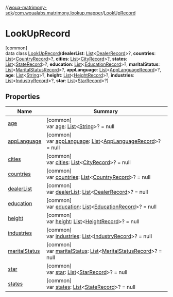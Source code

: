 //[woua-matrimony-sdk](../../../index.md)/[com.woualabs.matrimony.lookup.mapper](../index.md)/[LookUpRecord](index.md)

# LookUpRecord

[common]\
data class [LookUpRecord](index.md)(**dealerList**: [List](https://kotlinlang.org/api/latest/jvm/stdlib/kotlin.collections/-list/index.html)<[DealerRecord](../../com.woualabs.matrimony.user.mapper/-dealer-record/index.md)>?, **countries**: [List](https://kotlinlang.org/api/latest/jvm/stdlib/kotlin.collections/-list/index.html)<[CountryRecord](../-country-record/index.md)>?, **cities**: [List](https://kotlinlang.org/api/latest/jvm/stdlib/kotlin.collections/-list/index.html)<[CityRecord](../-city-record/index.md)>?, **states**: [List](https://kotlinlang.org/api/latest/jvm/stdlib/kotlin.collections/-list/index.html)<[StateRecord](../-state-record/index.md)>?, **education**: [List](https://kotlinlang.org/api/latest/jvm/stdlib/kotlin.collections/-list/index.html)<[EducationRecord](../-education-record/index.md)>?, **maritalStatus**: [List](https://kotlinlang.org/api/latest/jvm/stdlib/kotlin.collections/-list/index.html)<[MaritalStatusRecord](../-marital-status-record/index.md)>?, **appLanguage**: [List](https://kotlinlang.org/api/latest/jvm/stdlib/kotlin.collections/-list/index.html)<[AppLanguageRecord](../-app-language-record/index.md)>?, **age**: [List](https://kotlinlang.org/api/latest/jvm/stdlib/kotlin.collections/-list/index.html)<[String](https://kotlinlang.org/api/latest/jvm/stdlib/kotlin/-string/index.html)>?, **height**: [List](https://kotlinlang.org/api/latest/jvm/stdlib/kotlin.collections/-list/index.html)<[HeightRecord](../-height-record/index.md)>?, **industries**: [List](https://kotlinlang.org/api/latest/jvm/stdlib/kotlin.collections/-list/index.html)<[IndustryRecord](../-industry-record/index.md)>?, **star**: [List](https://kotlinlang.org/api/latest/jvm/stdlib/kotlin.collections/-list/index.html)<[StarRecord](../-star-record/index.md)>?)

## Properties

| Name | Summary |
|---|---|
| [age](age.md) | [common]<br>var [age](age.md): [List](https://kotlinlang.org/api/latest/jvm/stdlib/kotlin.collections/-list/index.html)<[String](https://kotlinlang.org/api/latest/jvm/stdlib/kotlin/-string/index.html)>? = null |
| [appLanguage](app-language.md) | [common]<br>var [appLanguage](app-language.md): [List](https://kotlinlang.org/api/latest/jvm/stdlib/kotlin.collections/-list/index.html)<[AppLanguageRecord](../-app-language-record/index.md)>? = null |
| [cities](cities.md) | [common]<br>var [cities](cities.md): [List](https://kotlinlang.org/api/latest/jvm/stdlib/kotlin.collections/-list/index.html)<[CityRecord](../-city-record/index.md)>? = null |
| [countries](countries.md) | [common]<br>var [countries](countries.md): [List](https://kotlinlang.org/api/latest/jvm/stdlib/kotlin.collections/-list/index.html)<[CountryRecord](../-country-record/index.md)>? = null |
| [dealerList](dealer-list.md) | [common]<br>var [dealerList](dealer-list.md): [List](https://kotlinlang.org/api/latest/jvm/stdlib/kotlin.collections/-list/index.html)<[DealerRecord](../../com.woualabs.matrimony.user.mapper/-dealer-record/index.md)>? = null |
| [education](education.md) | [common]<br>var [education](education.md): [List](https://kotlinlang.org/api/latest/jvm/stdlib/kotlin.collections/-list/index.html)<[EducationRecord](../-education-record/index.md)>? = null |
| [height](height.md) | [common]<br>var [height](height.md): [List](https://kotlinlang.org/api/latest/jvm/stdlib/kotlin.collections/-list/index.html)<[HeightRecord](../-height-record/index.md)>? = null |
| [industries](industries.md) | [common]<br>var [industries](industries.md): [List](https://kotlinlang.org/api/latest/jvm/stdlib/kotlin.collections/-list/index.html)<[IndustryRecord](../-industry-record/index.md)>? = null |
| [maritalStatus](marital-status.md) | [common]<br>var [maritalStatus](marital-status.md): [List](https://kotlinlang.org/api/latest/jvm/stdlib/kotlin.collections/-list/index.html)<[MaritalStatusRecord](../-marital-status-record/index.md)>? = null |
| [star](star.md) | [common]<br>var [star](star.md): [List](https://kotlinlang.org/api/latest/jvm/stdlib/kotlin.collections/-list/index.html)<[StarRecord](../-star-record/index.md)>? = null |
| [states](states.md) | [common]<br>var [states](states.md): [List](https://kotlinlang.org/api/latest/jvm/stdlib/kotlin.collections/-list/index.html)<[StateRecord](../-state-record/index.md)>? = null |
